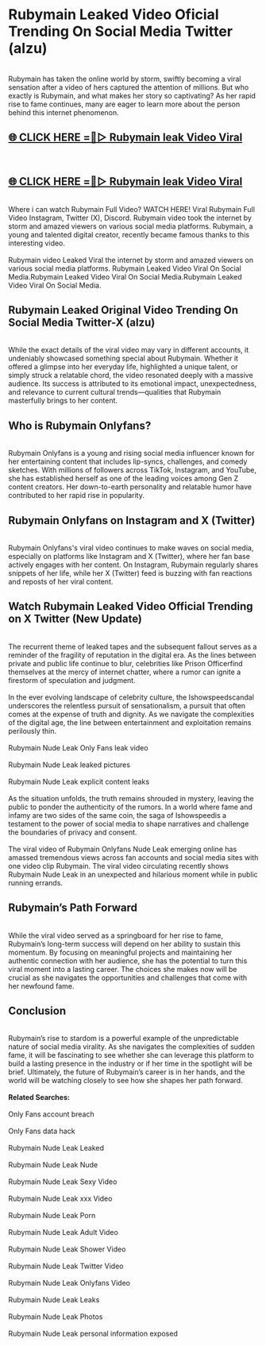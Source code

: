 # Rubymain Leaked Video Oficial Trending On Social Media Twitter (alzu)
<br>
Rubymain has taken the online world by storm, swiftly becoming a viral sensation after a video of hers captured the attention of millions. But who exactly is Rubymain, and what makes her story so captivating? As her rapid rise to fame continues, many are eager to learn more about the person behind this internet phenomenon.
<br>
<h2><a href="https://v.mview.online/p/url.html?title=Rubymain&ref=git">🌐 CLICK HERE =👙▷ Rubymain leak Video Viral</a></h2>
<br>
<h2><a href="https://v.mview.online/p/url.html?title=Rubymain&ref=git">🌐 CLICK HERE =👙▷ Rubymain leak Video Viral</a></h2>
<br>
Where i can watch Rubymain Full Video? WATCH HERE! Viral Rubymain Full Video Instagram, Twitter (X), Discord. Rubymain video took the internet by storm and amazed viewers on various social media platforms. Rubymain, a young and talented digital creator, recently became famous thanks to this interesting video.
<br><br>
Rubymain video Leaked Viral the internet by storm and amazed viewers on various social media platforms. Rubymain Leaked Video Viral On Social Media.Rubymain Leaked Video Viral On Social Media.Rubymain Leaked Video Viral On Social Media.
<br>
<h2>Rubymain Leaked Original Video Trending On Social Media Twitter-X (alzu)</h2>
<br>
While the exact details of the viral video may vary in different accounts, it undeniably showcased something special about Rubymain. Whether it offered a glimpse into her everyday life, highlighted a unique talent, or simply struck a relatable chord, the video resonated deeply with a massive audience. Its success is attributed to its emotional impact, unexpectedness, and relevance to current cultural trends—qualities that Rubymain masterfully brings to her content.
<br>
<h2>Who is Rubymain Onlyfans?</h2>
<br>
Rubymain Onlyfans is a young and rising social media influencer known for her entertaining content that includes lip-syncs, challenges, and comedy sketches. With millions of followers across TikTok, Instagram, and YouTube, she has established herself as one of the leading voices among Gen Z content creators. Her down-to-earth personality and relatable humor have contributed to her rapid rise in popularity.
<br>
<h2>Rubymain Onlyfans on Instagram and X (Twitter)</h2>
<br>
Rubymain Onlyfans's viral video continues to make waves on social media, especially on platforms like Instagram and X (Twitter), where her fan base actively engages with her content. On Instagram, Rubymain regularly shares snippets of her life, while her X (Twitter) feed is buzzing with fan reactions and reposts of her viral content.
<br>
<h2>Watch Rubymain Leaked Video Official Trending on X Twitter (New Update)</h2>
<br>
The recurrent theme of leaked tapes and the subsequent fallout serves as a reminder of the fragility of reputation in the digital era. As the lines between private and public life continue to blur, celebrities like Prison Officerfind themselves at the mercy of internet chatter, where a rumor can ignite a firestorm of speculation and judgment.
<br><br>
In the ever evolving landscape of celebrity culture, the Ishowspeedscandal underscores the relentless pursuit of sensationalism, a pursuit that often comes at the expense of truth and dignity. As we navigate the complexities of the digital age, the line between entertainment and exploitation remains perilously thin.
<br><br>
Rubymain Nude Leak Only Fans leak video
<br><br>
Rubymain Nude Leak leaked pictures
<br><br>
Rubymain Nude Leak explicit content leaks
<br><br>
As the situation unfolds, the truth remains shrouded in mystery, leaving the public to ponder the authenticity of the rumors. In a world where fame and infamy are two sides of the same coin, the saga of Ishowspeedis a testament to the power of social media to shape narratives and challenge the boundaries of privacy and consent.
<br><br>
The viral video of Rubymain Onlyfans Nude Leak emerging online has amassed tremendous views across fan accounts and social media sites with one video clip Rubymain. The viral video circulating recently shows Rubymain Nude Leak in an unexpected and hilarious moment while in public running errands.
<br>
<h2>Rubymain’s Path Forward</h2>
<br>
While the viral video served as a springboard for her rise to fame, Rubymain’s long-term success will depend on her ability to sustain this momentum. By focusing on meaningful projects and maintaining her authentic connection with her audience, she has the potential to turn this viral moment into a lasting career. The choices she makes now will be crucial as she navigates the opportunities and challenges that come with her newfound fame.
<br>
<h2>Conclusion</h2>
<br>
Rubymain’s rise to stardom is a powerful example of the unpredictable nature of social media virality. As she navigates the complexities of sudden fame, it will be fascinating to see whether she can leverage this platform to build a lasting presence in the industry or if her time in the spotlight will be brief. Ultimately, the future of Rubymain’s career is in her hands, and the world will be watching closely to see how she shapes her path forward.
<br><br>
<strong>Related Searches:</strong>
<br><br>
Only Fans account breach
<br><br>
Only Fans data hack
<br><br>
Rubymain Nude Leak Leaked
<br><br>
Rubymain Nude Leak Nude
<br><br>
Rubymain Nude Leak Sexy Video
<br><br>
Rubymain Nude Leak xxx Video
<br><br>
Rubymain Nude Leak Porn
<br><br>
Rubymain Nude Leak Adult Video
<br><br>
Rubymain Nude Leak Shower Video
<br><br>
Rubymain Nude Leak Twitter Video
<br><br>
Rubymain Nude Leak Onlyfans Video
<br><br>
Rubymain Nude Leak Leaks
<br><br>
Rubymain Nude Leak Photos
<br><br>
Rubymain Nude Leak personal information exposed